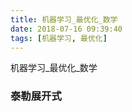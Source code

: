 ```yaml
---
title: 机器学习_最优化_数学
date: 2018-07-16 09:39:40
tags: [机器学习, 最优化]
---
```


机器学习_最优化_数学

<!--more-->
### 泰勒展开式